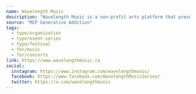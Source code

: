 ```yaml
---
name: Wavelength Music
description: "Wavelength Music is a non-profit arts platform that presents concerts, festivals, and conversations about music and city-building in the Toronto area. Established in 2000 by a collective of indie musicians, Wavelength supports emerging and under-recognized artists across diverse genres, curates immersive event experiences, and leads transformative research and development projects."
source: "MCP Generative Addition"
tags:
  - type/organization
  - type/event-series
  - type/festival
  - for/music
  - for/concerts
link: https://www.wavelengthmusic.ca
social:
  instagram: https://www.instagram.com/wavelengthmusic/
  facebook: https://www.facebook.com/WavelengthMusicSeries/
  twitter: https://x.com/wavelengthmusic
---
```

